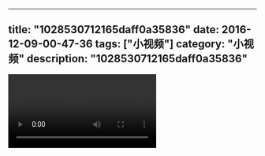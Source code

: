 
---
title: "1028530712165daff0a35836"
date: 2016-12-09-00-47-36
tags: ["小视频"]
category: "小视频"
description: "1028530712165daff0a35836"
---
<video src="http://ohtsqip0g.bkt.clouddn.com/1028530712165daff0a35836.mp4" controls="controls"></video>
